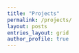 ```yaml
---
title: "Projects"
permalink: /projects/
layout: posts
entries_layout: grid
author_profile: true
---
```

